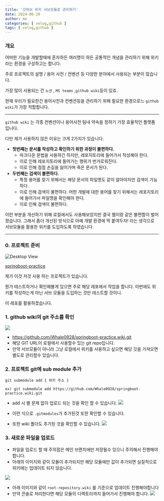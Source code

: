 ```yaml
---
title: '깃허브 위키 서브모듈로 관리하기'
date: 2024-06-20
author: me
categories: [ velog,github ]
tags: [ velog,github ]
---
```


### 개요

어떠한 기능을 개발할때에 혼자하든 여러명이 하든 공통적인 개념을 관리하기 위해 위키라는 환경을 구성하고는 합니다.

주로 프로젝트의 설명 / 용어 사전 / 컨벤션 등 다양한 분야에서 사용되는 부분이 많습니다.

가장 많이 사용되는 건 `노션` , `MS teams` ,`github wiki`등이 있죠.

현재 우리가 필요한건 용어사전과 컨벤션등을 관리하기 위해 필요한 환경으로느 `github wiki`가 가장 적합합니다.

---


`github wiki` 는 각종 컨벤션이나 용어사전 팀내 약속을 정하기 가장 효율적인 플랫폼입니다.

다만 제가 사용하지 않은 이유는 크게 2가지가 있습니다.

- **첫번째는 문서를 작성하고 확인하기 위한 과정이 불편하다.**
  - 마크다운 문법을 사용하긴 하지만, 레포지토리에 들어가서 작성해야 한다.
  - 이로 인해 레포지토리에 들어가는 행위가 번거로워진다.
  - 이로 인해 점점 손길을 잃어가며 죽은 문서가 된다.
- **두번째는 검색이 불편하다.**
  - 특정 용어를 찾기 위해서는 해당 문서의 파일명도 같이 알아야지만 검색이 가능하다.
  - 이로 인해 검색이 불편하다. 어떤 개발에 대한 용어를 찾기 위해서는 레포지토리에 들어가서 파일명을 확인해야 한다.
  - 이로 인해 검색이 불편하다.

이런 부분을 개선하기 위해 로컬에서도 사용해보았지만 결국 웹이랑 같은 불편함이 벌어졌습니다.
그래서 좀더 개선된 방식으로 아예 개발 환경에 딱 붙여두자! 라는 생각으로 서브모듈을 활용한 위키를 도입하도록 하였습니다.

----

### 0. 프로젝트 준비

![Desktop View](https://i.imgur.com/6ETUcn6.png)

[springboot-practice](https://github.com/Whale0928/springboot-practice)

제가 이것 저것 사용 하는 프로젝트가 있습니다.

뭔가 테스트하거나 확인해볼게 있으면 주로 해당 레포에서 작업을 합니다.
이번에도 위키를 작성하는게 아닌 서브 모듈을 도입하는 것만 테스트할 것이니.

이 레포를 활용하겠습니다.

### 1. github wiki의 git 주소를 확인

![](https://i.imgur.com/FVzp9Tl.png)

- https://github.com/Whale0928/springboot-practice.wiki.git
- 해당 GIT URL이 로컬에서 사용할수 있는 git repo입니다.
- 만약 서브모듈이 아니라 그냥 로컬에서 위키를 사용하고 싶으면 해당 깃을 가져오면 별도로 관리할수 있습니다.

### 2. 프로젝트 git에 sub module 추가

```
git submodule add { 위키 주소 }

ex) git submodule add https://github.com/Whale0928/springboot-practice.wiki.git
```

- add 시 별 문제 없이 업로드 되는 것을 확인 할 수 있습니다.
  ![](https://i.imgur.com/4a5q5Ae.png)

- 이런 식으로 `.gitmodules`가 추가된것 또한 확인할 수 있습니다.
- 또한 wiki 폴더도 추가된 것을 확인할 수 있습니다.
  ![](https://i.imgur.com/CtZjPMJ.png)

### 3. 새로운 파일을 업로드

- 파일을 업로드 할 때 주의점은 메인 브랜치에만 저장될수 있으니 주의해서 진행해야합니다.
- 아래의 이미지와 같이 모듈이 추가되지만 해당 모듈에만 값이 추가되면 실질적으로 위키에는 업데이트 되지 않습니다.

![](https://i.imgur.com/Bu4m3gJ.png)

- 아래 이미지와 같이 `root-repository.wiki` 를 기준으로 업데이트 진행해야합니다
- 만약 콘솔로 처리한다면 해당 모듈의 디렉토리까지 들어가서 진행해야 합니다.
  ![](https://i.imgur.com/q9muksw.png)
